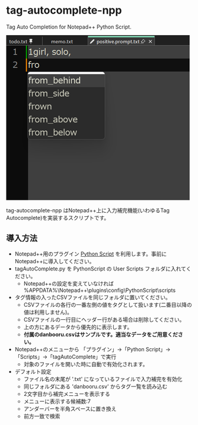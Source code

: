 # tag-autocomplete-npp
Tag Auto Completion for Notepad++ Python Script.

![](screenshot_01.png)

tag-autocomplete-npp はNotepad++上に入力補完機能(いわゆるTag Autocomplete)を実装するスクリプトです。

## 導入方法
- Notepad++用のプラグイン [Python Script](https://github.com/bruderstein/PythonScript) を利用します。事前にNotepad++に導入してください。
- tagAutoComplete.py を PythonScript の User Scripts フォルダに入れてください。
  - Notepad++の設定を変えていなければ %APPDATA%\Notepad++\plugins\config\PythonScript\scripts
- タグ情報の入ったCSVファイルを同じフォルダに置いてください。
  - CSVファイルの各行の一番左側の値をタグとして扱います(二番目以降の値は利用しません)。
  - CSVファイルの一行目にヘッダー行がある場合は削除してください。
  - 上の方にあるデータから優先的に表示します。
  - __付属のdanbooru.csvはサンプルです。適当なデータをご用意ください。__
- Notepad++のメニューから 「プラグイン」->「Python Script」->「Scripts」->「tagAutoComplete」で実行
  - 対象のファイルを開いた時に自動で有効化されます。
- デフォルト設定
  - ファイル名の末尾が '.txt' になっているファイルで入力補完を有効化
  - 同じフォルダにある 'danbooru.csv' からタグ一覧を読み込む
  - 2文字目から補完メニューを表示する
  - メニューに表示する候補数:7
  - アンダーバーを半角スペースに置き換え
  - 前方一致で検索
